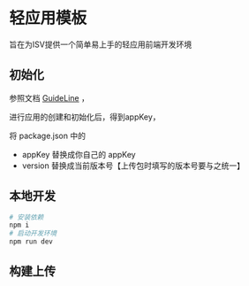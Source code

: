 # 轻应用模板

旨在为ISV提供一个简单易上手的轻应用前端开发环境

## 初始化

参照文档 [GuideLine](https://www.yuque.com/1688open/yizt6l/foc409#dEb8N) ，

进行应用的创建和初始化后，得到appKey，

将 package.json 中的 
 - appKey 替换成你自己的 appKey
 - version 替换成当前版本号【上传包时填写的版本号要与之统一】

## 本地开发

```bash
# 安装依赖
npm i
# 启动开发环境
npm run dev
```

## 构建上传

